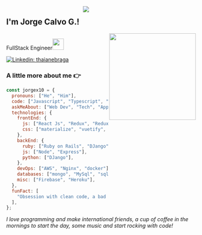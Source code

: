 <div style="display: flex;">
  <h2>I'm Jorge Calvo G.!</h2>
  <img style="margin-left: 10px;;" src="https://www.springboard.com/blog/wp-content/uploads/2019/07/sb-blog-programming.png">
</div>

<img align='right' src="https://media.giphy.com/media/M9gbBd9nbDrOTu1Mqx/giphy.gif" width="230">

<p>FullStack Engineer<img src="https://media.giphy.com/media/WUlplcMpOCEmTGBtBW/giphy.gif" width="30"></p>

[![Linkedin: thaianebraga](https://img.shields.io/badge/-jorgex10-blue?style=flat-square&logo=Linkedin&logoColor=white&link=https://www.linkedin.com/in/jorgex10-p-singh/)](https://www.linkedin.com/in/jorge-eduardo-calvo-gordillo-0a457b120/)

### A little more about me 👉

```javascript
const jorgex10 = {
  pronouns: ["He", "Him"],
  code: ["Javascript", "Typescript", "Ruby", "Python"],
  askMeAbout: ["Web Dev", "Tech", "App dev", "Process"],
  technologies: {
    frontEnd: {
      js: ["React Js", "Redux", "Redux toolkit", "Tanstack"],
      css: ["materialize", "vuetify", "bootstrap", "semantic-ui"],
    },
    backEnd: {
      ruby: ["Ruby on Rails", "DJango"],
      js: ["Node", "Express"],
      python: ["DJango"],
    },
    devOps: ["AWS", "Nginx", "docker"],
    databases: ["mongo", "MySql", "sqlite", "PostgreSQL"],
    misc: ["Firebase", "Heroku"],
  },
  funFact: [
    "Obsession with clean code, a bad indentation and probably I will get sad by 30 min.",
  ],
};
```

<em>I love programming and make international friends, a cup of coffee in the mornings to start the day, some music and start rocking with code!</em>
